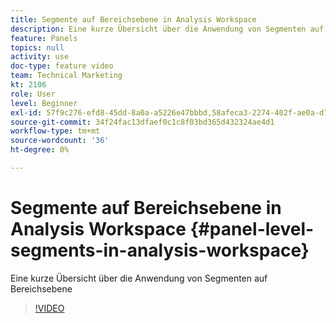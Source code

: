 ```yaml
---
title: Segmente auf Bereichsebene in Analysis Workspace
description: Eine kurze Übersicht über die Anwendung von Segmenten auf Bereichsebene
feature: Panels
topics: null
activity: use
doc-type: feature video
team: Technical Marketing
kt: 2106
role: User
level: Beginner
exl-id: 57f9c276-efd8-45dd-8a0a-a5226e47bbbd,58afeca3-2274-402f-ae0a-d781efbb84f5
source-git-commit: 34f24fac13dfaef0c1c8f03bd365d432324ae4d1
workflow-type: tm+mt
source-wordcount: '36'
ht-degree: 0%

---
```


# Segmente auf Bereichsebene in Analysis Workspace {#panel-level-segments-in-analysis-workspace}

Eine kurze Übersicht über die Anwendung von Segmenten auf Bereichsebene

>[!VIDEO](https://video.tv.adobe.com/v/24032/?quality=12)
